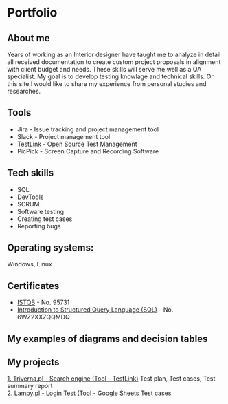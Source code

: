 # Portfolio
## About me
Years of working as an Interior designer have taught me to analyze in detail all received documentation to create custom project proposals in alignment with client budget and needs. These skills will serve me well as a QA specialist. 
My goal is to develop testing knowlage and technical skills. On this site I would like to share my experience from personal studies and researches.
## Tools
- Jira - Issue tracking and project management tool
- Slack - Project management tool
- TestLink - Open Source Test Management
- PicPick - Screen Capture and Recording Software
## Tech skills
- SQL
- DevTools
- SCRUM
- Software testing
- Creating test cases
- Reporting bugs
## Operating systems: 
Windows, Linux 
## Certificates
- [ISTQB](https://www.gasq.org/en/certification/check-a-certificate.html) - No. 95731
- [Introduction to Structured Query Language (SQL)](https://www.coursera.org/account/accomplishments/certificate/6WZ2XXZQQMDQ) - No. 6WZ2XXZQQMDQ
## My examples of diagrams and decision tables

## My projects
[1. Triverna.pl - Search engine (Tool - TestLink)](https://drive.google.com/file/d/19ZKWnGc5DdeMd1DfTMX551WfMSOL-I5P/view?usp=sharing)
Test plan, Test cases, Test summary report  
[2. Lampy.pl - Login Test (Tool - Google Sheets](https://docs.google.com/spreadsheets/d/1VO187ttuftSpm7QGoDKAgQgF25rIEWJfC2DKHK-4kU4/edit?usp=sharing) Test cases
